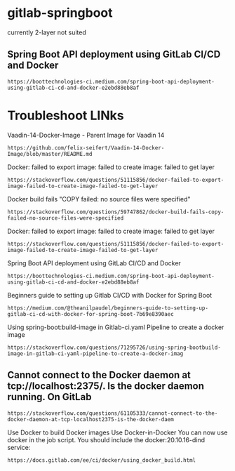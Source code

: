 # gitlab-springboot

currently 2-layer not suited

## Spring Boot API deployment using GitLab CI/CD and Docker
```
https://boottechnologies-ci.medium.com/spring-boot-api-deployment-using-gitlab-ci-cd-and-docker-e2ebd88eb8af
```

# Troubleshoot LINks

Vaadin-14-Docker-Image - Parent Image for Vaadin 14
```
https://github.com/felix-seifert/Vaadin-14-Docker-Image/blob/master/README.md
```

Docker: failed to export image: failed to create image: failed to get layer
```
https://stackoverflow.com/questions/51115856/docker-failed-to-export-image-failed-to-create-image-failed-to-get-layer
```

Docker build fails "COPY failed: no source files were specified"
```
https://stackoverflow.com/questions/59747862/docker-build-fails-copy-failed-no-source-files-were-specified
```

Docker: failed to export image: failed to create image: failed to get layer
```
https://stackoverflow.com/questions/51115856/docker-failed-to-export-image-failed-to-create-image-failed-to-get-layer
```

Spring Boot API deployment using GitLab CI/CD and Docker
```
https://boottechnologies-ci.medium.com/spring-boot-api-deployment-using-gitlab-ci-cd-and-docker-e2ebd88eb8af
```

Beginners guide to setting up Gitlab CI/CD with Docker for Spring Boot
```
https://medium.com/@theanilpaudel/beginners-guide-to-setting-up-gitlab-ci-cd-with-docker-for-spring-boot-7b69e8390aec
```

Using spring-boot:build-image in Gitlab-ci.yaml Pipeline to create a docker image
```
https://stackoverflow.com/questions/71295726/using-spring-bootbuild-image-in-gitlab-ci-yaml-pipeline-to-create-a-docker-imag
```

## Cannot connect to the Docker daemon at tcp://localhost:2375/. Is the docker daemon running. On GitLab
```
https://stackoverflow.com/questions/61105333/cannot-connect-to-the-docker-daemon-at-tcp-localhost2375-is-the-docker-daem
```

Use Docker to build Docker images 
Use Docker-in-Docker
You can now use docker in the job script. You should include the docker:20.10.16-dind service:
```
https://docs.gitlab.com/ee/ci/docker/using_docker_build.html
```


